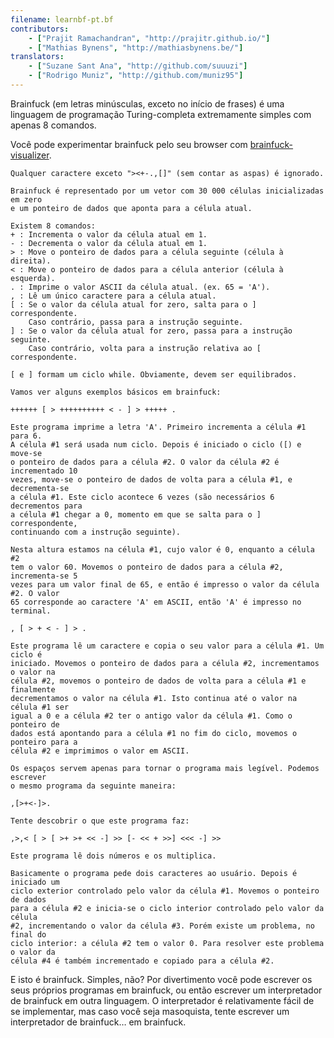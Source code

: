 ```yaml
---
filename: learnbf-pt.bf
contributors:
    - ["Prajit Ramachandran", "http://prajitr.github.io/"]
    - ["Mathias Bynens", "http://mathiasbynens.be/"]
translators:
    - ["Suzane Sant Ana", "http://github.com/suuuzi"]
    - ["Rodrigo Muniz", "http://github.com/muniz95"]
---
```


Brainfuck (em letras minúsculas, exceto no início de frases) é uma linguagem de
programação Turing-completa extremamente simples com apenas 8 comandos.

Você pode experimentar brainfuck pelo seu browser com [brainfuck-visualizer](http://fatiherikli.github.io/brainfuck-visualizer/).

```bf
Qualquer caractere exceto "><+-.,[]" (sem contar as aspas) é ignorado.

Brainfuck é representado por um vetor com 30 000 células inicializadas em zero
e um ponteiro de dados que aponta para a célula atual.

Existem 8 comandos:
+ : Incrementa o valor da célula atual em 1.
- : Decrementa o valor da célula atual em 1.
> : Move o ponteiro de dados para a célula seguinte (célula à direita).
< : Move o ponteiro de dados para a célula anterior (célula à esquerda).
. : Imprime o valor ASCII da célula atual. (ex. 65 = 'A').
, : Lê um único caractere para a célula atual.
[ : Se o valor da célula atual for zero, salta para o ] correspondente.
    Caso contrário, passa para a instrução seguinte.
] : Se o valor da célula atual for zero, passa para a instrução seguinte.
    Caso contrário, volta para a instrução relativa ao [ correspondente.

[ e ] formam um ciclo while. Obviamente, devem ser equilibrados.

Vamos ver alguns exemplos básicos em brainfuck:

++++++ [ > ++++++++++ < - ] > +++++ .

Este programa imprime a letra 'A'. Primeiro incrementa a célula #1 para 6.
A célula #1 será usada num ciclo. Depois é iniciado o ciclo ([) e move-se
o ponteiro de dados para a célula #2. O valor da célula #2 é incrementado 10
vezes, move-se o ponteiro de dados de volta para a célula #1, e decrementa-se
a célula #1. Este ciclo acontece 6 vezes (são necessários 6 decrementos para
a célula #1 chegar a 0, momento em que se salta para o ] correspondente,
continuando com a instrução seguinte).

Nesta altura estamos na célula #1, cujo valor é 0, enquanto a célula #2
tem o valor 60. Movemos o ponteiro de dados para a célula #2, incrementa-se 5
vezes para um valor final de 65, e então é impresso o valor da célula #2. O valor
65 corresponde ao caractere 'A' em ASCII, então 'A' é impresso no terminal.

, [ > + < - ] > .

Este programa lê um caractere e copia o seu valor para a célula #1. Um ciclo é
iniciado. Movemos o ponteiro de dados para a célula #2, incrementamos o valor na
célula #2, movemos o ponteiro de dados de volta para a célula #1 e finalmente
decrementamos o valor na célula #1. Isto continua até o valor na célula #1 ser
igual a 0 e a célula #2 ter o antigo valor da célula #1. Como o ponteiro de
dados está apontando para a célula #1 no fim do ciclo, movemos o ponteiro para a
célula #2 e imprimimos o valor em ASCII.

Os espaços servem apenas para tornar o programa mais legível. Podemos escrever
o mesmo programa da seguinte maneira:

,[>+<-]>.

Tente descobrir o que este programa faz:

,>,< [ > [ >+ >+ << -] >> [- << + >>] <<< -] >>

Este programa lê dois números e os multiplica.

Basicamente o programa pede dois caracteres ao usuário. Depois é iniciado um
ciclo exterior controlado pelo valor da célula #1. Movemos o ponteiro de dados
para a célula #2 e inicia-se o ciclo interior controlado pelo valor da célula
#2, incrementando o valor da célula #3. Porém existe um problema, no final do
ciclo interior: a célula #2 tem o valor 0. Para resolver este problema o valor da
célula #4 é também incrementado e copiado para a célula #2.
```

E isto é brainfuck. Simples, não? Por divertimento você pode escrever os
seus próprios programas em brainfuck, ou então escrever um interpretador de
brainfuck em outra linguagem. O interpretador é relativamente fácil de se
implementar, mas caso você seja masoquista, tente escrever um interpretador de
brainfuck… em brainfuck.
